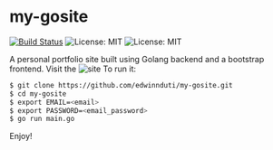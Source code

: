 # my-gosite
[![Build Status](https://travis-ci.org/edwinnduti/my-gosite.svg?branch=master)](https://travis-ci.org/edwinnduti/my-gosite)
![License: MIT](https://img.shields.io/badge/Language-Golang-blue.svg)
![License: MIT](https://img.shields.io/badge/Fontend-Bootstrap-darkblue.svg)

A personal portfolio site built using Golang backend and a bootstrap frontend.
Visit the ![site](https://edwinswebapp.herokuapp.com)
To run it:
```bash
$ git clone https://github.com/edwinnduti/my-gosite.git
$ cd my-gosite
$ export EMAIL=<email>
$ export PASSWORD=<email_password>
$ go run main.go
```

Enjoy!
